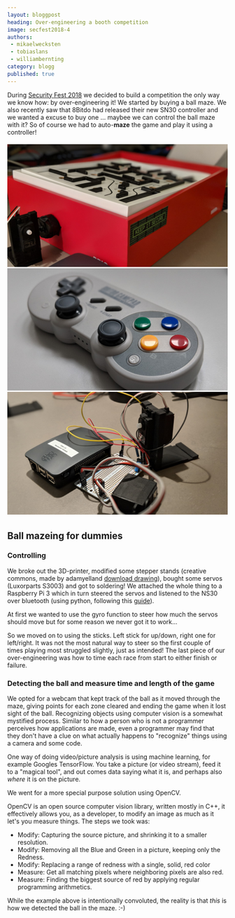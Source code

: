 ```yaml
---
layout: bloggpost
heading: Over-engineering a booth competition
image: secfest2018-4
authors:
 - mikaelwecksten
 - tobiaslans
 - williambernting
category: blogg
published: true
---
```

During [Security Fest 2018](https://securityfest.com/) we decided to build a competition the only way we know how: by over-engineering it!
We started by buying a ball maze. We also recently saw that 8Bitdo had released their new SN30 controller and we wanted a excuse to buy one ... maybee we can control the ball maze with it? So of course we had to auto-**maze** the game and play it using a controller!

###### ![](/images/blogg/ballmaze1.jpg)![](/images/blogg/ballmaze2.jpg)![](/images/blogg/ballmaze3.jpg)

## Ball mazeing for dummies

### Controlling

We broke out the 3D-printer, modified some stepper stands (creative commons, made by  adamyelland [download drawing](https://www.thingiverse.com/thing:1938710)), bought some servos (Luxorparts S3003) and got to soldering!
We attached the whole thing to a Raspberry Pi 3 which in turn steered the servos and listened to the NS30 over bluetooth (using python, following this [guide](https://core-electronics.com.au/tutorials/using-usb-and-bluetooth-controllers-with-python.html)).

At first we wanted to use the gyro function to steer how much the servos should move but for some reason we never got it to work...

So we moved on to using the sticks. Left stick for up/down, right one for left/right. It was not the most natural way to steer so the first couple of times playing most struggled slightly, just as intended!
The last piece of our over-engineering was how to time each race from start to either finish or failure.

### Detecting the ball and measure time and length of the game

We opted for a webcam that kept track of the ball as it moved through the maze, giving points for each zone cleared and ending the game when it lost sight of the ball.
Recognizing objects using computer vision is a somewhat mystified process. Similar to how a person who is not a programmer perceives how applications are made, even a programmer may find that they don't have a clue on what actually happens to "recognize" things using a camera and some code.

One way of doing video/picture analysis is using machine learning, for example Googles TensorFlow. You take a picture (or video stream), feed it to a "magical tool", and out comes data saying what it is, and perhaps also _where_ it is on the picture.

We went for a more special purpose solution using OpenCV.

OpenCV is an open source computer vision library, written mostly in C++, it effectively allows you, as a developer, to modify an image as much as it let's you measure things. The steps we took was:

* Modify: Capturing the source picture, and shrinking it to a smaller resolution.
* Modify: Removing all the Blue and Green in a picture, keeping only the Redness.
* Modify: Replacing a range of redness with a single, solid, red color
* Measure: Get all matching pixels where neighboring pixels are also red.
* Measure: Finding the biggest source of red by applying regular programming arithmetics.

While the example above is intentionally convoluted, the reality is that _this_ is how we detected the ball in the maze. :-)
